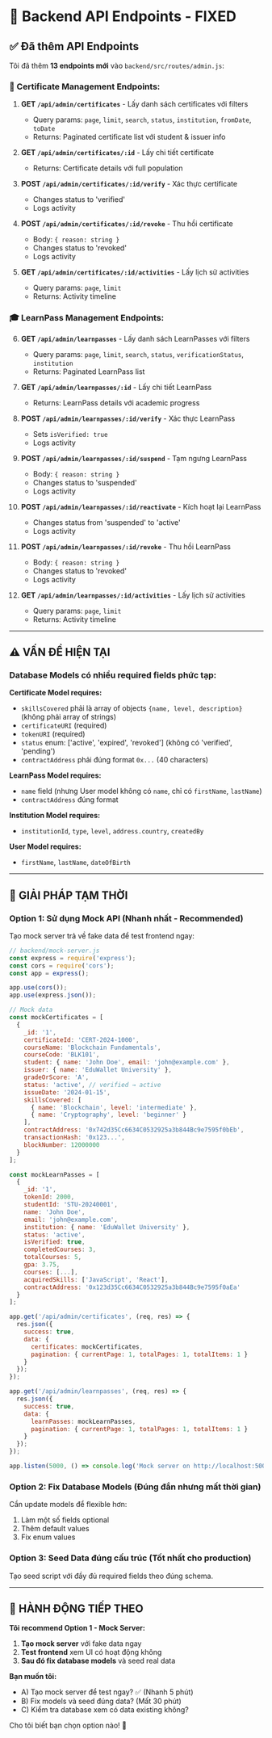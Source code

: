 # 🔧 Backend API Endpoints - FIXED

## ✅ Đã thêm API Endpoints

Tôi đã thêm **13 endpoints mới** vào `backend/src/routes/admin.js`:

### 📜 Certificate Management Endpoints:

1. **GET `/api/admin/certificates`** - Lấy danh sách certificates với filters
   - Query params: `page`, `limit`, `search`, `status`, `institution`, `fromDate`, `toDate`
   - Returns: Paginated certificate list với student & issuer info

2. **GET `/api/admin/certificates/:id`** - Lấy chi tiết certificate
   - Returns: Certificate details với full population

3. **POST `/api/admin/certificates/:id/verify`** - Xác thực certificate
   - Changes status to 'verified'
   - Logs activity

4. **POST `/api/admin/certificates/:id/revoke`** - Thu hồi certificate  
   - Body: `{ reason: string }`
   - Changes status to 'revoked'
   - Logs activity

5. **GET `/api/admin/certificates/:id/activities`** - Lấy lịch sử activities
   - Query params: `page`, `limit`
   - Returns: Activity timeline

### 🎓 LearnPass Management Endpoints:

6. **GET `/api/admin/learnpasses`** - Lấy danh sách LearnPasses với filters
   - Query params: `page`, `limit`, `search`, `status`, `verificationStatus`, `institution`
   - Returns: Paginated LearnPass list

7. **GET `/api/admin/learnpasses/:id`** - Lấy chi tiết LearnPass
   - Returns: LearnPass details với academic progress

8. **POST `/api/admin/learnpasses/:id/verify`** - Xác thực LearnPass
   - Sets `isVerified: true`
   - Logs activity

9. **POST `/api/admin/learnpasses/:id/suspend`** - Tạm ngưng LearnPass
   - Body: `{ reason: string }`
   - Changes status to 'suspended'
   - Logs activity

10. **POST `/api/admin/learnpasses/:id/reactivate`** - Kích hoạt lại LearnPass
    - Changes status from 'suspended' to 'active'
    - Logs activity

11. **POST `/api/admin/learnpasses/:id/revoke`** - Thu hồi LearnPass
    - Body: `{ reason: string }`
    - Changes status to 'revoked'
    - Logs activity

12. **GET `/api/admin/learnpasses/:id/activities`** - Lấy lịch sử activities
    - Query params: `page`, `limit`
    - Returns: Activity timeline

---

## ⚠️ VẤN ĐỀ HIỆN TẠI

### Database Models có nhiều required fields phức tạp:

**Certificate Model requires:**
- `skillsCovered` phải là array of objects `{name, level, description}` (không phải array of strings)
- `certificateURI` (required)
- `tokenURI` (required)
- `status` enum: ['active', 'expired', 'revoked'] (không có 'verified', 'pending')
- `contractAddress` phải đúng format `0x...` (40 characters)

**LearnPass Model requires:**
- `name` field (nhưng User model không có `name`, chỉ có `firstName`, `lastName`)
- `contractAddress` đúng format

**Institution Model requires:**
- `institutionId`, `type`, `level`, `address.country`, `createdBy`

**User Model requires:**
- `firstName`, `lastName`, `dateOfBirth`

---

## 🔧 GIẢI PHÁP TẠM THỜI

### Option 1: Sử dụng Mock API (Nhanh nhất - Recommended)

Tạo mock server trả về fake data để test frontend ngay:

```javascript
// backend/mock-server.js
const express = require('express');
const cors = require('cors');
const app = express();

app.use(cors());
app.use(express.json());

// Mock data
const mockCertificates = [
  {
    _id: '1',
    certificateId: 'CERT-2024-1000',
    courseName: 'Blockchain Fundamentals',
    courseCode: 'BLK101',
    student: { name: 'John Doe', email: 'john@example.com' },
    issuer: { name: 'EduWallet University' },
    gradeOrScore: 'A',
    status: 'active', // verified → active
    issueDate: '2024-01-15',
    skillsCovered: [
      { name: 'Blockchain', level: 'intermediate' },
      { name: 'Cryptography', level: 'beginner' }
    ],
    contractAddress: '0x742d35Cc6634C0532925a3b844Bc9e7595f0bEb',
    transactionHash: '0x123...',
    blockNumber: 12000000
  }
];

const mockLearnPasses = [
  {
    _id: '1',
    tokenId: 2000,
    studentId: 'STU-20240001',
    name: 'John Doe',
    email: 'john@example.com',
    institution: { name: 'EduWallet University' },
    status: 'active',
    isVerified: true,
    completedCourses: 3,
    totalCourses: 5,
    gpa: 3.75,
    courses: [...],
    acquiredSkills: ['JavaScript', 'React'],
    contractAddress: '0x123d35Cc6634C0532925a3b844Bc9e7595f0aEa'
  }
];

app.get('/api/admin/certificates', (req, res) => {
  res.json({
    success: true,
    data: {
      certificates: mockCertificates,
      pagination: { currentPage: 1, totalPages: 1, totalItems: 1 }
    }
  });
});

app.get('/api/admin/learnpasses', (req, res) => {
  res.json({
    success: true,
    data: {
      learnPasses: mockLearnPasses,
      pagination: { currentPage: 1, totalPages: 1, totalItems: 1 }
    }
  });
});

app.listen(5000, () => console.log('Mock server on http://localhost:5000'));
```

### Option 2: Fix Database Models (Đúng đắn nhưng mất thời gian)

Cần update models để flexible hơn:
1. Làm một số fields optional
2. Thêm default values
3. Fix enum values

### Option 3: Seed Data đúng cấu trúc (Tốt nhất cho production)

Tạo seed script với đầy đủ required fields theo đúng schema.

---

## 🚀 HÀNH ĐỘNG TIẾP THEO

**Tôi recommend Option 1 - Mock Server:**

1. **Tạo mock server** với fake data ngay
2. **Test frontend** xem UI có hoạt động không
3. **Sau đó fix database models** và seed real data

**Bạn muốn tôi:**
- A) Tạo mock server để test ngay? ✅ (Nhanh 5 phút)
- B) Fix models và seed đúng data? (Mất 30 phút)
- C) Kiểm tra database xem có data existing không?

Cho tôi biết bạn chọn option nào! 🎯
